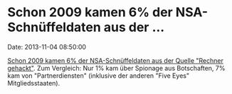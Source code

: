 Schon 2009 kamen 6% der NSA-Schnüffeldaten aus der \...
=======================================================

Date: 2013-11-04 08:50:00

[Schon 2009 kamen 6% der NSA-Schnüffeldaten aus der Quelle \"Rechner
gehackt\"](http://www.nytimes.com/interactive/2013/11/03/world/documents-show-nsa-efforts-to-spy-on-both-enemies-and-allies.html).
Zum Vergleich: Nur 1% kam über Spionage aus Botschaften, 7% kam von
\"Partnerdiensten\" (inklusive der anderen \"Five Eyes\"
Mitgliedsstaaten).
